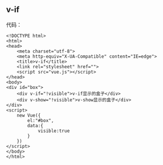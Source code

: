 ## v-if

代码：

    <!DOCTYPE html>
    <html>
    <head>
        <meta charset="utf-8">
        <meta http-equiv="X-UA-Compatible" content="IE=edge">
        <title>v-if</title>
        <link rel="stylesheet" href="">
        <script src="vue.js"></script>
    </head>
    <body>
    <div id="box">
        <div v-if="!visible">v-if显示的盒子</div>
        <div v-show="!visible">v-show显示的盒子</div>
    </div>
    <script>
        new Vue({
            el:"#box",
            data:{
                visible:true
            }
        })
    </script>
    </body>
    </html>